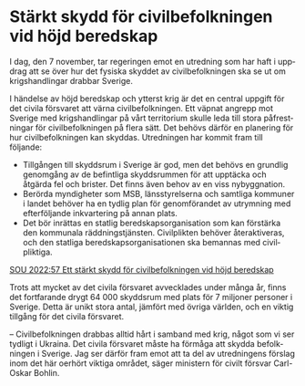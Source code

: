 # Stärkt skydd för civilbefolkningen vid höjd beredskap

I dag, den 7 november, tar regeringen emot en utred­ning som har haft i upp­drag att se över hur det fysiska skyddet av civil­befolk­ningen ska se ut om krigs­hand­lingar drabbar Sverige.

I händelse av höjd beredskap och ytterst krig är det en central uppgift för det civila försvaret att värna civil­befolk­ningen. Ett väpnat angrepp mot Sverige med krigs­hand­lingar på vårt territo­rium skulle leda till stora påfrest­ningar för civil­befolk­ningen på flera sätt. Det behövs därför en planering för hur civil­befolk­ningen kan skyddas. Utredningen har kommit fram till följande:

* Tillgången till skydds­rum i Sverige är god, men det behövs en grundlig genom­gång av de befint­liga skydds­rummen för att upp­täcka och åtgärda fel och brister. Det finns även behov av en viss nybygg­nation.
* Berörda myndig­heter som MSB, läns­styrel­serna och samtliga kommuner i landet behöver ha en tydlig plan för genom­förandet av utrym­ning med efter­följande inkvarte­ring på annan plats.
* Det bör inrättas en statlig bered­skaps­organisa­tion som kan förstärka den kom­munala rädd­nings­tjänsten. Civil­plikten behöver åter­aktiveras, och den statliga bered­skaps­organisa­tionen ska bemannas med civil­pliktiga.

[SOU 2022:57 Ett stärkt skydd för civilbefolkningen vid höjd beredskap](/rattsliga-dokument/statens-offentliga-utredningar/2022/11/sou-202257/ "SOU 2022:57")

Trots att mycket av det civila försvaret avveck­lades under många år, finns det fort­farande drygt 64 000 skydds­rum med plats för 7 miljoner personer i Sverige. Detta är unikt stora antal, jämfört med övriga världen, och en viktig tillgång för det civila försvaret.

– Civil­befolk­ningen drabbas alltid hårt i samband med krig, något som vi ser tydligt i Ukraina. Det civila försvaret måste ha förmåga att skydda befolk­ningen i Sverige. Jag ser därför fram emot att ta del av utred­ningens förslag inom det här oerhört viktiga området, säger ministern för civilt försvar Carl-Oskar Bohlin.
